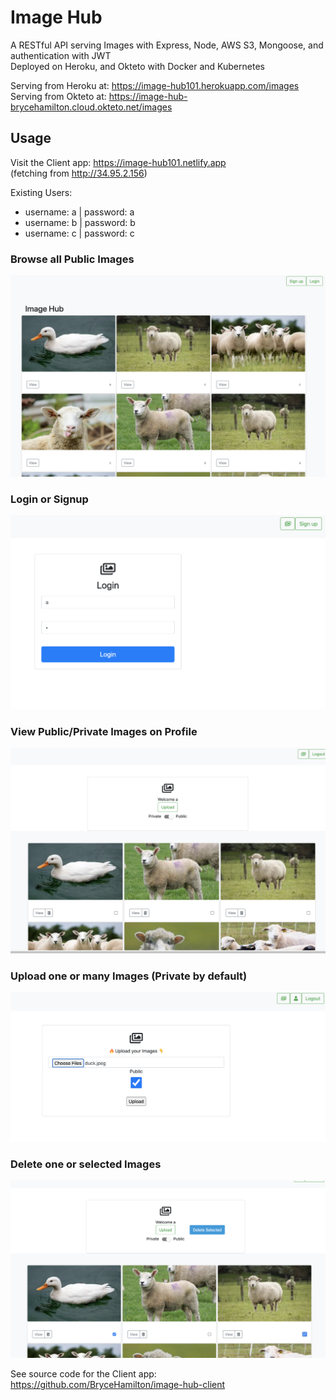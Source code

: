 # Image Hub

A RESTful API serving Images with Express, Node, AWS S3, Mongoose, and authentication with JWT <br> Deployed on Heroku, and Okteto with Docker and Kubernetes

Serving from Heroku at: https://image-hub101.herokuapp.com/images <br>
Serving from Okteto at: https://image-hub-brycehamilton.cloud.okteto.net/images

## Usage

Visit the Client app: https://image-hub101.netlify.app <br>
(fetching from http://34.95.2.156)

Existing Users:

- username: a | password: a
- username: b | password: b
- username: c | password: c

### Browse all Public Images

![Home](./assets/screenshots/home-page.png)

### Login or Signup

![Login](./assets/screenshots/login.png)

### View Public/Private Images on Profile

![Profile](./assets/screenshots/profile.png)

### Upload one or many Images (Private by default)

![Upload](./assets/screenshots/upload.png)

### Delete one or selected Images

![Delete](./assets/screenshots/delete.png)

See source code for the Client app: https://github.com/BryceHamilton/image-hub-client
